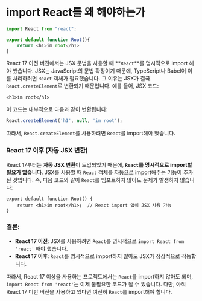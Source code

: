 # import React를 왜 해야하는가
```javascript
import React from "react";

export default function Root(){
    return <h1>im root</h1>
}
```
React 17 이전 버전에서는 JSX 문법을 사용할 때 **`React`**를 명시적으로 import 해야 했습니다. JSX는 JavaScript의 문법 확장이기 때문에, TypeScript나 Babel이 이를 처리하려면 `React` 객체가 필요했습니다. 그 이유는 JSX가 결국 `React.createElement`로 변환되기 때문입니다. 예를 들어, JSX 코드:

```tsx
<h1>im root</h1>
```

이 코드는 내부적으로 다음과 같이 변환됩니다:

```javascript
React.createElement('h1', null, 'im root');
```

따라서, `React.createElement`를 사용하려면 `React`를 import해야 했습니다.

### **React 17 이후 (자동 JSX 변환)**
React 17부터는 **자동 JSX 변환**이 도입되었기 때문에, **`React`를 명시적으로 import할 필요가 없습니다**. JSX를 사용할 때 `React` 객체를 자동으로 import해주는 기능이 추가된 것입니다. 즉, 다음 코드와 같이 `React`를 임포트하지 않아도 문제가 발생하지 않습니다:

```tsx
export default function Root() {
    return <h1>im root</h1>;  // React import 없이 JSX 사용 가능
}
```

### 결론:
- **React 17 이전**: JSX를 사용하려면 `React`를 명시적으로 `import React from 'react'` 해야 했습니다.
- **React 17 이후**: `React`를 명시적으로 import하지 않아도 JSX가 정상적으로 작동합니다.

따라서, React 17 이상을 사용하는 프로젝트에서는 `React`를 import하지 않아도 되며, `import React from 'react'`는 이제 불필요한 코드가 될 수 있습니다. 다만, 아직 React 17 미만 버전을 사용하고 있다면 여전히 `React`를 import해야 합니다.